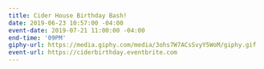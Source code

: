 ```yaml
---
title: Cider House Birthday Bash!
date: 2019-06-23 10:57:00 -04:00
event-date: 2019-07-21 11:00:00 -04:00
end-time: '09PM'
giphy-url: https://media.giphy.com/media/3ohs7W7ACsSvyY5WoM/giphy.gif
event-url: https://ciderbirthday.eventbrite.com
---
```


